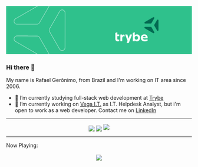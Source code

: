 <img src="https://github.com/rafaelgeronimo/rafaelgeronimo/blob/master/trybe_capa.png">

### Hi there :octopus:

My name is Rafael Gerônimo, from Brazil and I'm working on IT area since 2006.

- :book: I’m currently studying full-stack web development at [Trybe](https://www.betrybe.com/)
- :construction_worker: I’m currently working on [Vega I.T.](https://vegait.com/) as I.T. Helpdesk Analyst, but i'm open to work as a web developer. Contact me on [LinkedIn](https://www.linkedin.com/in/rafaelgeronimo/)

<hr>
<p align="center">
    <img align="center" src="https://github-readme-stats.vercel.app/api?username=rafaelgeronimo&count_private=true&show_icons=true&layout=compact" />
    <img align="center" src="https://github-readme-stats.vercel.app/api/top-langs/?username=rafaelgeronimo&show_icons=true&layout=compact" />
    <img alig="center" src="https://github-readme-stats.vercel.app/api/wakatime?username=rafaelgeronimo" />
</p>


<hr>
Now Playing:<br>
<p align="center">
    <a href="https://open.spotify.com/user/rafaelgeronimo_" target="_blank" title="Click to visit my Spotify profile">
        <img align="center" src="https://github-play.vercel.app/api/spotify" />
    <a>
</p>
